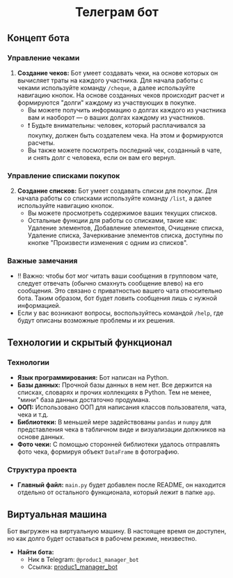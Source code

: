 <h1 align="center">Телеграм бот <a href="https://daniilshat.ru/" target="_blank"></a></h1>

## Концепт бота

### Управление чеками
1. **Создание чеков:** Бот умеет создавать чеки, на основе которых он вычисляет траты на каждого участника. Для начала работы с чеками используйте команду `/cheque`, а далее используйте навигацию кнопок. На основе созданных чеков происходит расчет и формируются "долги" каждому из участвующих в покупке.
    - Вы можете получить информацию о долгах каждого из участника вам и наоборот — о ваших долгах каждому из участников.
    - ❗️ Будьте внимательны: человек, который расплачивался за покупку, должен быть создателем чека. На этом и формируются расчеты.
    - Вы также можете посмотреть последний чек, созданный в чате, и снять долг с человека, если он вам его вернул.

### Управление списками покупок
2. **Создание списков:** Бот умеет создавать списки для покупок. Для начала работы со списками используйте команду `/list`, а далее используйте навигацию кнопок.
    - Вы можете просмотреть содержимое ваших текущих списков.
    - Остальные функции для работы со списками, такие как: Удаление элементов, Добавление элементов, Очищение списка, Удаление списка, Зачеркивание элементов списка, доступны по кнопке "Произвести изменения с одним из списков".

### Важные замечания
- ‼️ Важно: чтобы бот мог читать ваши сообщения в групповом чате, следует отвечать (обычно смахнуть сообщение влево) на его сообщения. Это связано с приватностью вашего чата относительно бота. Таким образом, бот будет ловить сообщения лишь с нужной информацией.
- Если у вас возникают вопросы, воспользуйтесь командой `/help`, где будут описаны возможные проблемы и их решения.

## Технологии и скрытый функционал

### Технологии
- **Язык программирования:** Бот написан на Python.
- **Базы данных:** Прочной базы данных в нем нет. Все держится на списках, словарях и прочих коллекциях в Python. Тем не менее, "мини" база данных достаточно продумана.
- **ООП:** Использовано ООП для написания классов пользователя, чата, чека и т.д.
- **Библиотеки:** В меньшей мере задействованы `pandas` и `numpy` для представления чека в табличном виде и визуализации должников на основе данных.
- **Фото чеки:** С помощью сторонней библиотеки удалось отправлять фото чека, формируя объект `DataFrame` в фотографию.

### Структура проекта
- **Главный файл:** `main.py` будет добавлен после README, он находится отдельно от остального функционала, который лежит в папке `app`.

## Виртуальная машина

Бот выгружен на виртуальную машину. В настоящее время он доступен, но как долго будет оставаться в рабочем режиме, неизвестно.

- **Найти бота:** 
    - Ник в Telegram: `@produc1_manager_bot`
    - Ссылка: [produc1_manager_bot](https://t.me/produc1_manager_bot)

